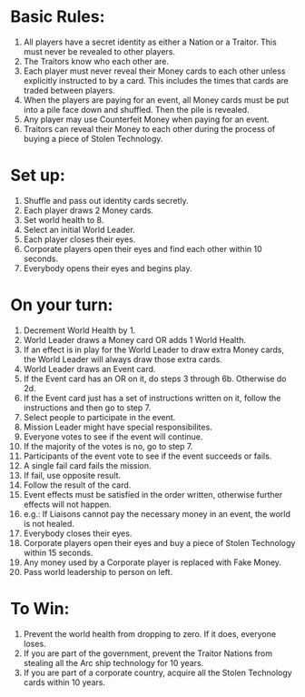 Basic Rules:
============
1. All players have a secret identity as either a Nation or a Traitor. This must never be
revealed to other players.
2. The Traitors know who each other are.
3. Each player must never reveal their Money cards to each other unless explicitly instructed
to by a card. This includes the times that cards are traded between players.
4. When the players are paying for an event, all Money cards must be put into a pile face down
and shuffled. Then the pile is revealed.
5. Any player may use Counterfeit Money when paying for an event.
6. Traitors can reveal their Money to each other during the process of buying a piece of
Stolen Technology.

Set up:
=======
1. Shuffle and pass out identity cards secretly.
2. Each player draws 2 Money cards.
3. Set world health to 8.
4. Select an initial World Leader.
5. Each player closes their eyes.
6. Corporate players open their eyes and find each other within 10 seconds.
7. Everybody opens their eyes and begins play.

On your turn:
=============
1. Decrement World Health by 1.
2. World Leader draws a Money card OR adds 1 World Health.
  1. If an effect is in play for the World Leader to draw extra Money cards, the World Leader will always draw those extra cards.
  2. World Leader draws an Event card.
  3. If the Event card has an OR on it, do steps 3 through 6b. Otherwise do 2d.
  4. If the Event card just has a set of instructions written on it, follow the instructions
and then go to step 7.
3. Select people to participate in the event.
  1. Mission Leader might have special responsibilites.
4. Everyone votes to see if the event will continue.
  1. If the majority of the votes is no, go to step 7.
5. Participants of the event vote to see if the event succeeds or fails.
  1. A single fail card fails the mission.
  2. If fail, use opposite result.
6. Follow the result of the card.
  1. Event effects must be satisfied in the order written, otherwise further effects will not happen.
  2. e.g.: If Liaisons cannot pay the necessary money in an event, the world is not healed.
7. Everybody closes their eyes.
  1. Corporate players open their eyes and buy a piece of Stolen Technology within 15 seconds.
  2. Any money used by a Corporate player is replaced with Fake Money.
8. Pass world leadership to person on left.

To Win:
=======
1. Prevent the world health from dropping to zero. If it does, everyone loses.
2. If you are part of the government, prevent the Traitor Nations from stealing all the Arc ship
technology for 10 years.
3. If you are part of a corporate country, acquire all the Stolen Technology cards within 10 years.
